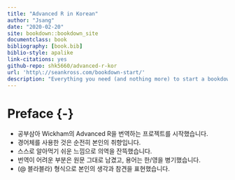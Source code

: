 ```yaml
--- 
title: "Advanced R in Korean"
author: "Jsang"
date: "2020-02-20"
site: bookdown::bookdown_site
documentclass: book
bibliography: [book.bib]
biblio-style: apalike
link-citations: yes
github-repo: shk5660/advanced-r-kor
url: 'http\://seankross.com/bookdown-start/'
description: "Everything you need (and nothing more) to start a bookdown book."
---
```


# Preface {-}

* 공부삼아 Wickham의 Advanced R을 번역하는 프로젝트를 시작했습니다.
* 경어체를 사용한 것은 순전히 본인의 취향입니다.
* 스스로 알아먹기 쉬운 느낌으로 의역을 잔뜩했습니다.
* 번역이 어려운 부분은 원문 그대로 남겼고, 용어는 한/영을 병기했습니다.
* (@ 블라블라) 형식으로 본인의 생각과 참견을 표현했습니다.
